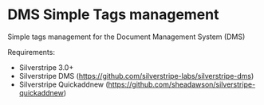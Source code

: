 DMS Simple Tags management
==========================

Simple tags management for the Document Management System (DMS)

Requirements:
- Silverstripe 3.0+
- Silverstripe DMS (https://github.com/silverstripe-labs/silverstripe-dms)
- Silverstripe Quickaddnew (https://github.com/sheadawson/silverstripe-quickaddnew)
